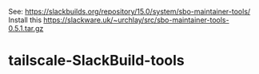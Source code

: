 

See: https://slackbuilds.org/repository/15.0/system/sbo-maintainer-tools/
Install this https://slackware.uk/~urchlay/src/sbo-maintainer-tools-0.5.1.tar.gz
# tailscale-SlackBuild-tools
